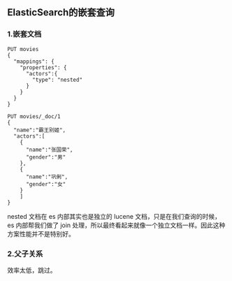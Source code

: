 ## ElasticSearch的嵌套查询

### 1.嵌套文档 

```
PUT movies
{
  "mappings": {
    "properties": {
      "actors":{
        "type": "nested"
      }
    }
  }
}

PUT movies/_doc/1
{
  "name":"霸王别姬",
  "actors":[
    {
      "name":"张国荣",
      "gender":"男"
    },
    {
      "name":"巩俐",
      "gender":"女"
    }
    ]
}
```

 nested 文档在 es 内部其实也是独立的 lucene 文档，只是在我们查询的时候，es 内部帮我们做了 join 处理，所以最终看起来就像一个独立文档一样。因此这种方案性能并不是特别好。

### 2.父子关系

效率太低，跳过。